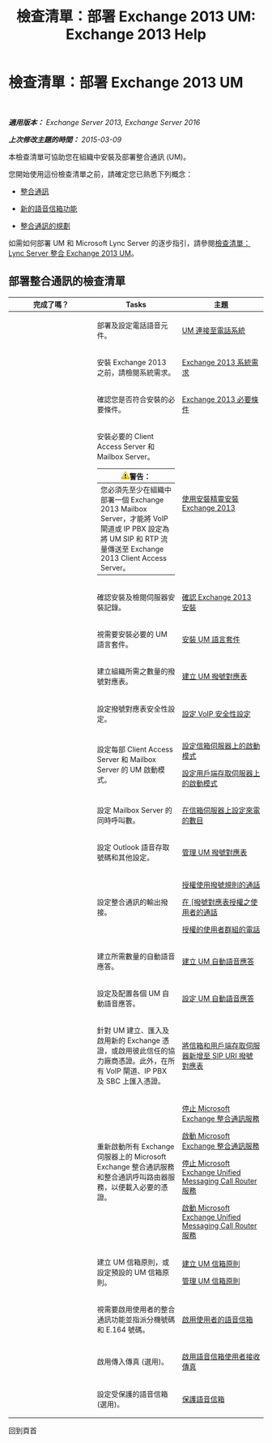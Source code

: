 ﻿---
title: '檢查清單：部署 Exchange 2013 UM: Exchange 2013 Help'
TOCTitle: 檢查清單：部署 Exchange 2013 UM
ms:assetid: 41b666a2-0d0d-471f-90a3-07c3c562af85
ms:mtpsurl: https://technet.microsoft.com/zh-tw/library/JJ673520(v=EXCHG.150)
ms:contentKeyID: 52062536
ms.date: 05/21/2018
mtps_version: v=EXCHG.150
ms.translationtype: MT
---

# 檢查清單：部署 Exchange 2013 UM

 

_**適用版本：** Exchange Server 2013, Exchange Server 2016_

_**上次修改主題的時間：** 2015-03-09_

本檢查清單可協助您在組織中安裝及部署整合通訊 (UM)。

您開始使用這份檢查清單之前，請確定您已熟悉下列概念：

  - [整合通訊](unified-messaging-exchange-2013-help.md)

  - [新的語音信箱功能](new-voice-mail-features-exchange-2013-help.md)

  - [整合通訊的規劃](planning-for-unified-messaging-exchange-2013-help.md)

如需如何部署 UM 和 Microsoft Lync Server 的逐步指引，請參閱[檢查清單： Lync Server 整合 Exchange 2013 UM](checklist-integrate-exchange-2013-um-with-lync-server-exchange-2013-help.md)。

## 部署整合通訊的檢查清單


<table>
<colgroup>
<col style="width: 33%" />
<col style="width: 33%" />
<col style="width: 33%" />
</colgroup>
<thead>
<tr class="header">
<th>完成了嗎？</th>
<th>Tasks</th>
<th>主題</th>
</tr>
</thead>
<tbody>
<tr class="odd">
<td><p></p></td>
<td><p>部署及設定電話語音元件。</p></td>
<td><p><a href="connect-um-to-your-telephone-system-exchange-2013-help.md">UM 連接至電話系統</a></p></td>
</tr>
<tr class="even">
<td><p></p></td>
<td><p>安裝 Exchange 2013 之前，請檢閱系統需求。</p></td>
<td><p><a href="exchange-2013-system-requirements-exchange-2013-help.md">Exchange 2013 系統需求</a></p></td>
</tr>
<tr class="odd">
<td><p> </p></td>
<td><p>確認您是否符合安裝的必要條件。</p></td>
<td><p><a href="exchange-2013-prerequisites-exchange-2013-help.md">Exchange 2013 必要條件</a></p></td>
</tr>
<tr class="even">
<td><p><strong> </strong></p></td>
<td><p>安裝必要的 Client Access Server 和 Mailbox Server。</p>
<table>
<thead>
<tr class="header">
<th><img src="images/Bb125224.warning(EXCHG.150).gif" title="警告" alt="警告" />警告：</th>
</tr>
</thead>
<tbody>
<tr class="odd">
<td>您必須先至少在組織中部署一個 Exchange 2013 Mailbox Server，才能將 VoIP 閘道或 IP PBX 設定為將 UM SIP 和 RTP 流量傳送至 Exchange 2013 Client Access Server。</td>
</tr>
</tbody>
</table>

</td>
<td><p><a href="install-exchange-2013-using-the-setup-wizard-exchange-2013-help.md">使用安裝精靈安裝 Exchange 2013</a></p></td>
</tr>
<tr class="odd">
<td><p></p></td>
<td><p>確認安裝及檢閱伺服器安裝記錄。</p></td>
<td><p><a href="verify-an-exchange-2013-installation-exchange-2013-help.md">確認 Exchange 2013 安裝</a></p></td>
</tr>
<tr class="even">
<td><p> </p></td>
<td><p>視需要安裝必要的 UM 語言套件。</p></td>
<td><p><a href="install-a-um-language-pack-exchange-2013-help.md">安裝 UM 語言套件</a></p></td>
</tr>
<tr class="odd">
<td><p><strong> </strong></p></td>
<td><p>建立組織所需之數量的撥號對應表。</p></td>
<td><p><a href="create-a-um-dial-plan-exchange-2013-help.md">建立 UM 撥號對應表</a></p></td>
</tr>
<tr class="even">
<td><p></p></td>
<td><p>設定撥號對應表安全性設定。</p></td>
<td><p><a href="configure-the-voip-security-setting-exchange-2013-help.md">設定 VoIP 安全性設定</a></p></td>
</tr>
<tr class="odd">
<td><p> </p></td>
<td><p>設定每部 Client Access Server 和 Mailbox Server 的 UM 啟動模式。</p></td>
<td><p><a href="configure-the-startup-mode-on-a-mailbox-server-exchange-2013-help.md">設定信箱伺服器上的啟動模式</a></p>
<p><a href="configure-the-startup-mode-on-a-client-access-server-exchange-2013-help.md">設定用戶端存取伺服器上的啟動模式</a></p></td>
</tr>
<tr class="even">
<td><p></p></td>
<td><p>設定 Mailbox Server 的同時呼叫數。</p></td>
<td><p><a href="configure-the-number-of-incoming-calls-on-a-mailbox-server-exchange-2013-help.md">在信箱伺服器上設定來電的數目</a></p></td>
</tr>
<tr class="odd">
<td><p></p></td>
<td><p>設定 Outlook 語音存取號碼和其他設定。</p></td>
<td><p><a href="manage-a-um-dial-plan-exchange-2013-help.md">管理 UM 撥號對應表</a></p></td>
</tr>
<tr class="even">
<td><p></p></td>
<td><p>設定整合通訊的輸出撥接。</p></td>
<td><p><a href="authorize-calls-using-dialing-rules-exchange-2013-help.md">授權使用撥號規則的通話</a></p>
<p><a href="authorize-calls-for-users-in-a-dial-plan-exchange-2013-help.md">在 [撥號對應表授權之使用者的通話</a></p>
<p><a href="authorize-calls-for-a-group-of-users-exchange-2013-help.md">授權的使用者群組的電話</a></p></td>
</tr>
<tr class="odd">
<td><p></p></td>
<td><p>建立所需數量的自動語音應答。</p></td>
<td><p><a href="create-a-um-auto-attendant-exchange-2013-help.md">建立 UM 自動語音應答</a></p></td>
</tr>
<tr class="even">
<td><p></p></td>
<td><p>設定及配置各個 UM 自動語音應答。</p></td>
<td><p><a href="set-up-a-um-auto-attendant-exchange-2013-help.md">設定 UM 自動語音應答</a></p></td>
</tr>
<tr class="odd">
<td><p><strong> </strong></p></td>
<td><p>針對 UM 建立、匯入及啟用新的 Exchange 憑證，或啟用彼此信任的協力廠商憑證。此外，在所有 VoIP 閘道、IP PBX 及 SBC 上匯入憑證。</p></td>
<td><p><a href="add-mailbox-and-client-access-servers-to-a-sip-uri-dial-plan-exchange-2013-help.md">將信箱和用戶端存取伺服器新增至 SIP URI 撥號對應表</a></p></td>
</tr>
<tr class="even">
<td><p> </p></td>
<td><p>重新啟動所有 Exchange 伺服器上的 Microsoft Exchange 整合通訊服務和整合通訊呼叫路由器服務，以便載入必要的憑證。</p></td>
<td><p><a href="stop-the-microsoft-exchange-unified-messaging-service-exchange-2013-help.md">停止 Microsoft Exchange 整合通訊服務</a></p>
<p><a href="start-the-microsoft-exchange-unified-messaging-service-exchange-2013-help.md">啟動 Microsoft Exchange 整合通訊服務</a></p>
<p><a href="stop-the-microsoft-exchange-unified-messaging-call-router-service-exchange-2013-help.md">停止 Microsoft Exchange Unified Messaging Call Router 服務</a></p>
<p><a href="start-the-microsoft-exchange-unified-messaging-call-router-service-exchange-2013-help.md">啟動 Microsoft Exchange Unified Messaging Call Router 服務</a></p></td>
</tr>
<tr class="odd">
<td><p><strong> </strong></p></td>
<td><p>建立 UM 信箱原則，或設定預設的 UM 信箱原則。</p></td>
<td><p><a href="create-a-um-mailbox-policy-exchange-2013-help.md">建立 UM 信箱原則</a></p>
<p><a href="manage-a-um-mailbox-policy-exchange-2013-help.md">管理 UM 信箱原則</a></p></td>
</tr>
<tr class="even">
<td><p> </p></td>
<td><p>視需要啟用使用者的整合通訊功能並指派分機號碼和 E.164 號碼。</p></td>
<td><p><a href="enable-a-user-for-voice-mail-exchange-2013-help.md">啟用使用者的語音信箱</a></p></td>
</tr>
<tr class="odd">
<td><p></p></td>
<td><p>啟用傳入傳真 (選用)。</p></td>
<td><p><a href="enable-voice-mail-users-to-receive-faxes-exchange-2013-help.md">啟用語音信箱使用者接收傳真</a></p></td>
</tr>
<tr class="even">
<td><p></p></td>
<td><p>設定受保護的語音信箱 (選用)。</p></td>
<td><p><a href="protect-voice-mail-exchange-2013-help.md">保護語音信箱</a></p></td>
</tr>
</tbody>
</table>


回到頁首

